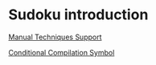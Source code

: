 # Sudoku introduction

[Manual Techniques Support](manual-techniques-support)

[Conditional Compilation Symbol](conditional-compilation-symbol)